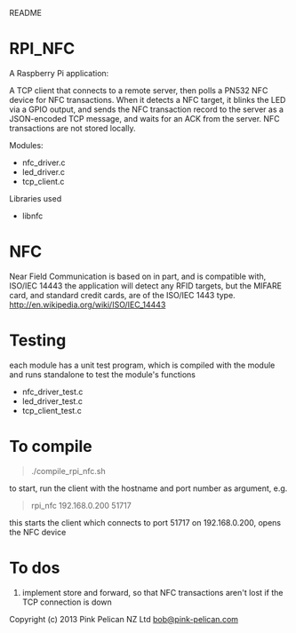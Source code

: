 README

RPI_NFC
=======

A Raspberry Pi application:

A TCP client that connects to a remote server, then polls a PN532 NFC device for NFC transactions. When it detects a NFC target, it blinks the LED via a GPIO output, and sends the NFC transaction record to the server as a JSON-encoded TCP message, and waits for an ACK from the server.
NFC transactions are not stored locally. 

Modules:
- nfc_driver.c
- led_driver.c
- tcp_client.c

Libraries used
- libnfc

NFC
===
Near Field Communication is based on in part, and is compatible with, ISO/IEC 14443
the application will detect any RFID targets, but the MIFARE card, and standard credit cards,
are of the ISO/IEC 1443 type. 
http://en.wikipedia.org/wiki/ISO/IEC_14443

Testing
=======
each module has a unit test program, which is compiled with the module and runs standalone to test the module's functions
- nfc_driver_test.c
- led_driver_test.c
- tcp_client_test.c

To compile
==========
 >  ./compile_rpi_nfc.sh

 to start, run the client with the hostname and port number as argument, e.g.
 > rpi_nfc 192.168.0.200 51717

this starts the client which connects to port 51717 on 192.168.0.200, opens the NFC device

To dos
======
1. implement store and forward, so that NFC transactions aren't lost if the TCP connection is down


Copyright (c) 2013 Pink Pelican NZ Ltd <bob@pink-pelican.com>

